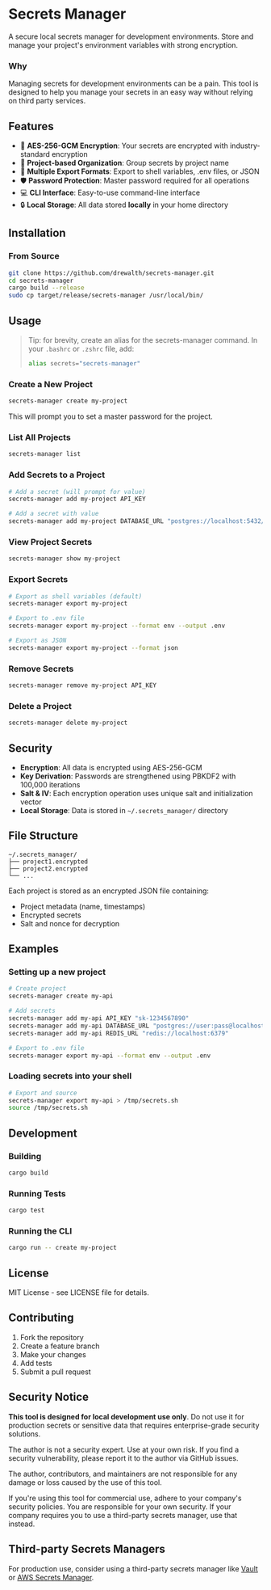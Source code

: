 # Secrets Manager

A secure local secrets manager for development environments. Store and manage your project's environment variables with strong encryption.

### Why

Managing secrets for development environments can be a pain. This tool is designed to help you manage your secrets in an easy way without relying on third party services.

## Features

- 🔐 **AES-256-GCM Encryption**: Your secrets are encrypted with industry-standard encryption
- 📁 **Project-based Organization**: Group secrets by project name
- 🚀 **Multiple Export Formats**: Export to shell variables, .env files, or JSON
- 🛡️ **Password Protection**: Master password required for all operations
- 💻 **CLI Interface**: Easy-to-use command-line interface
- 🔒 **Local Storage**: All data stored **locally** in your home directory

## Installation

### From Source

```bash
git clone https://github.com/drewalth/secrets-manager.git
cd secrets-manager
cargo build --release
sudo cp target/release/secrets-manager /usr/local/bin/
```

## Usage

> Tip: for brevity, create an alias for the secrets-manager command. In your `.bashrc` or `.zshrc` file, add:
> ```bash
> alias secrets="secrets-manager"
> ```

### Create a New Project

```bash
secrets-manager create my-project
```

This will prompt you to set a master password for the project.

### List All Projects

```bash
secrets-manager list
```

### Add Secrets to a Project

```bash
# Add a secret (will prompt for value)
secrets-manager add my-project API_KEY

# Add a secret with value
secrets-manager add my-project DATABASE_URL "postgres://localhost:5432/mydb"
```

### View Project Secrets

```bash
secrets-manager show my-project
```

### Export Secrets

```bash
# Export as shell variables (default)
secrets-manager export my-project

# Export to .env file
secrets-manager export my-project --format env --output .env

# Export as JSON
secrets-manager export my-project --format json
```

### Remove Secrets

```bash
secrets-manager remove my-project API_KEY
```

### Delete a Project

```bash
secrets-manager delete my-project
```

## Security

- **Encryption**: All data is encrypted using AES-256-GCM
- **Key Derivation**: Passwords are strengthened using PBKDF2 with 100,000 iterations
- **Salt & IV**: Each encryption operation uses unique salt and initialization vector
- **Local Storage**: Data is stored in `~/.secrets_manager/` directory

## File Structure

```
~/.secrets_manager/
├── project1.encrypted
├── project2.encrypted
└── ...
```

Each project is stored as an encrypted JSON file containing:
- Project metadata (name, timestamps)
- Encrypted secrets
- Salt and nonce for decryption

## Examples

### Setting up a new project

```bash
# Create project
secrets-manager create my-api

# Add secrets
secrets-manager add my-api API_KEY "sk-1234567890"
secrets-manager add my-api DATABASE_URL "postgres://user:pass@localhost/db"
secrets-manager add my-api REDIS_URL "redis://localhost:6379"

# Export to .env file
secrets-manager export my-api --format env --output .env
```

### Loading secrets into your shell

```bash
# Export and source
secrets-manager export my-api > /tmp/secrets.sh
source /tmp/secrets.sh
```

## Development

### Building

```bash
cargo build
```

### Running Tests

```bash
cargo test
```

### Running the CLI

```bash
cargo run -- create my-project
```

## License

MIT License - see LICENSE file for details.

## Contributing

1. Fork the repository
2. Create a feature branch
3. Make your changes
4. Add tests
5. Submit a pull request

## Security Notice

**This tool is designed for local development use only**. Do not use it for production secrets or sensitive data that requires enterprise-grade security solutions.

The author is not a security expert. Use at your own risk. If you find a security vulnerability, please report it to the author via GitHub issues.

The author, contributors, and maintainers are not responsible for any damage or loss caused by the use of this tool.

If you're using this tool for commercial use, adhere to your company's security policies. You are responsible for your own security.
If your company requires you to use a third-party secrets manager, use that instead.

## Third-party Secrets Managers

For production use, consider using a third-party secrets manager like [Vault](https://www.vaultproject.io/) or [AWS Secrets Manager](https://aws.amazon.com/secrets-manager/).